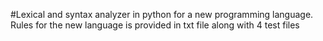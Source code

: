 #Lexical and syntax analyzer in python for a new programming language.
Rules for the new language is provided in txt file along with 4 test files
